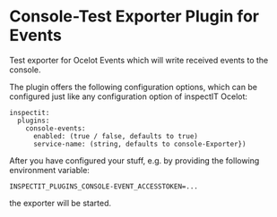 # Console-Test Exporter Plugin for Events

Test exporter for Ocelot Events which will write received events to the console.

The plugin offers the following configuration options, which can be configured just like any configuration option of inspectIT Ocelot:
```
inspectit:
  plugins:
    console-events:
      enabled: (true / false, defaults to true)
      service-name: (string, defaults to console-Exporter})
```

After you have configured your stuff, e.g. by providing the following environment variable:
```
INSPECTIT_PLUGINS_CONSOLE-EVENT_ACCESSTOKEN=...
```
the exporter will be started.